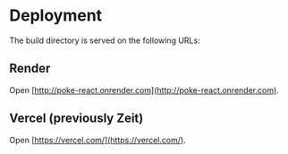 # Deployment
The build directory is served on the following URLs:

## Render
Open [http://poke-react.onrender.com](http://poke-react.onrender.com).

## Vercel (previously Zeit)
Open [https://vercel.com/](https://vercel.com/).